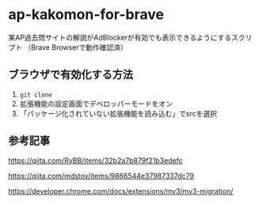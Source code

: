 # ap-kakomon-for-brave

某AP過去問サイトの解説がAdBlockerが有効でも表示できるようにするスクリプト
（Brave Browserで動作確認済）

## ブラウザで有効化する方法

1. `git clone`
2. 拡張機能の設定画面でデベロッパーモードをオン
3. 「パッケージ化されていない拡張機能を読み込む」でsrcを選択

## 参考記事

https://qiita.com/RyBB/items/32b2a7b879f21b3edefc

https://qiita.com/mdstoy/items/9866544e37987337dc79

https://developer.chrome.com/docs/extensions/mv3/mv3-migration/
